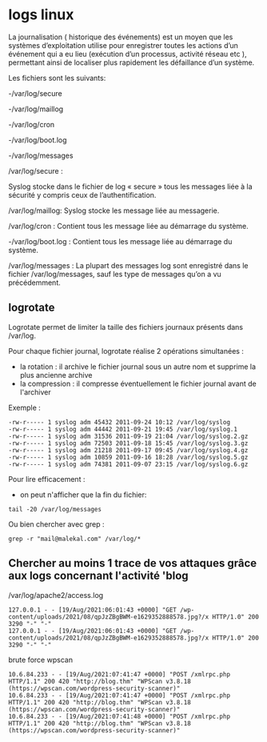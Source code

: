 # logs linux

La journalisation ( historique des événements) est un moyen que les systèmes d’exploitation utilise pour enregistrer toutes les actions d’un événement qui a eu lieu (exécution d’un processus, activité réseau etc ), permettant ainsi de localiser plus rapidement les défaillance d’un système.

Les fichiers sont les suivants:

-/var/log/secure

-/var/log/maillog

-/var/log/cron

-/var/log/boot.log

-/var/log/messages

/var/log/secure :

Syslog stocke dans le fichier de log « secure » tous les messages liée à la sécurité y compris ceux de l’authentification.

/var/log/maillog:
Syslog stocke les message liée au messagerie.

/var/log/cron :
Contient tous les message liée au démarrage du système.

-/var/log/boot.log :
Contient tous les message liée au démarrage du système.

/var/log/messages :
La plupart des messages log sont enregistré dans le fichier /var/log/messages, sauf les type de messages qu’on a vu précédemment.

## logrotate

Logrotate permet de limiter la taille des fichiers journaux présents dans /var/log.

Pour chaque fichier journal, logrotate réalise 2 opérations simultanées :

- la rotation : il archive le fichier journal sous un autre nom et supprime la plus ancienne archive
- la compression : il compresse éventuellement le fichier journal avant de l'archiver

Exemple :

```shell
-rw-r----- 1 syslog adm 45432 2011-09-24 10:12 /var/log/syslog
-rw-r----- 1 syslog adm 44442 2011-09-21 19:45 /var/log/syslog.1
-rw-r----- 1 syslog adm 31536 2011-09-19 21:04 /var/log/syslog.2.gz
-rw-r----- 1 syslog adm 72503 2011-09-18 15:45 /var/log/syslog.3.gz
-rw-r----- 1 syslog adm 21218 2011-09-17 09:45 /var/log/syslog.4.gz
-rw-r----- 1 syslog adm 10859 2011-09-16 18:28 /var/log/syslog.5.gz
-rw-r----- 1 syslog adm 74381 2011-09-07 23:15 /var/log/syslog.6.gz
```

Pour lire efficacement  :

- on peut n'afficher que la fin du fichier:

```shell
tail -20 /var/log/messages
```

Ou bien chercher avec grep :

```shell
grep -r "mail@malekal.com" /var/log/*
```

## Chercher au moins 1 trace de vos attaques grâce aux logs concernant l'activité 'blog

/var/log/apache2/access.log

```shell
127.0.0.1 - - [19/Aug/2021:06:01:43 +0000] "GET /wp-content/uploads/2021/08/qpJzZBgBWM-e1629352888578.jpg?/x HTTP/1.0" 200 3290 "-" "-"
127.0.0.1 - - [19/Aug/2021:06:01:43 +0000] "GET /wp-content/uploads/2021/08/qpJzZBgBWM-e1629352888578.jpg?/x HTTP/1.0" 200 3290 "-" "-"
```

brute force wpscan

```shell
10.6.84.233 - - [19/Aug/2021:07:41:47 +0000] "POST /xmlrpc.php HTTP/1.1" 200 420 "http://blog.thm" "WPScan v3.8.18 (https://wpscan.com/wordpress-security-scanner)"
10.6.84.233 - - [19/Aug/2021:07:41:47 +0000] "POST /xmlrpc.php HTTP/1.1" 200 420 "http://blog.thm" "WPScan v3.8.18 (https://wpscan.com/wordpress-security-scanner)"
10.6.84.233 - - [19/Aug/2021:07:41:48 +0000] "POST /xmlrpc.php HTTP/1.1" 200 420 "http://blog.thm" "WPScan v3.8.18 (https://wpscan.com/wordpress-security-scanner)"
```